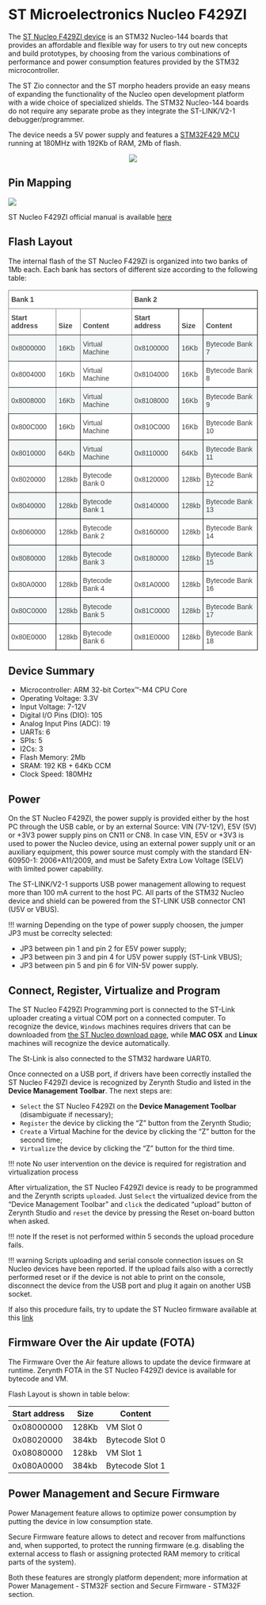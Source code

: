 # ST Microelectronics Nucleo F429ZI

The [ST Nucleo F429ZI device](http://www.st.com/en/evaluation-tools/nucleo-f429zi.html) is an STM32 Nucleo-144 boards that provides an affordable and flexible way for users to try out new concepts and build prototypes, by choosing from the various combinations of performance and power consumption features provided by the STM32 microcontroller.

The ST Zio connector and the ST morpho headers provide an easy means of expanding the functionality of the Nucleo open development platform with a wide choice of specialized shields. The STM32 Nucleo-144 boards do not require any separate probe as they integrate the ST-LINK/V2-1 debugger/programmer.

The device needs a 5V power supply and features a [STM32F429 MCU](http://www.st.com/content/ccc/resource/technical/document/datasheet/03/b4/b2/36/4c/72/49/29/DM00071990.pdf/files/DM00071990.pdf/jcr:content/translations/en.DM00071990.pdf) running at 180MHz with 192Kb of RAM, 2Mb of flash.

<p style="text-align:center;"><img src="https://github.com/zerynth/docs/blob/test/docs/reference/boards/st_nucleof429zi/docs/img/st_nucleof429zi.png?raw=true"></p>

## Pin Mapping

![](https://github.com/zerynth/docs/blob/test/docs/reference/boards/st_nucleof429zi/docs/img/st_nucleof429zi_pin_io.jpg?raw=true)

ST Nucleo F429ZI official manual is available [here](http://www.st.com/content/ccc/resource/technical/document/data_brief/group0/7b/df/1d/e9/64/55/43/8d/DM00247910/files/DM00247910.pdf/jcr:content/translations/en.DM00247910.pdf)

## Flash Layout

The internal flash of the ST Nucleo F429ZI is organized into two banks of 1Mb each. Each bank has sectors of different size according to the following table:

<style type="text/css">
.tg  {border-collapse:collapse;border-spacing:0;}
.tg td{border-color:black;border-style:solid;border-width:1px;font-family:Arial, sans-serif;font-size:14px;
  overflow:hidden;padding:10px 5px;word-break:normal;}
.tg th{border-color:black;border-style:solid;border-width:1px;font-family:Arial, sans-serif;font-size:14px;
  font-weight:normal;overflow:hidden;padding:10px 5px;word-break:normal;}
.tg .tg-wh69{background-color:#F3F6F6;color:#404040;text-align:left;vertical-align:middle}
.tg .tg-htbt{background-color:#FFF;border-color:inherit;color:#404040;text-align:left;vertical-align:middle}
.tg .tg-vfhj{background-color:#FFF;color:#404040;font-weight:bold;text-align:left;vertical-align:bottom}
.tg .tg-zatc{background-color:#FFF;border-color:inherit;color:#404040;font-weight:bold;text-align:left;vertical-align:bottom}
.tg .tg-5ncm{background-color:#F3F6F6;border-color:inherit;color:#404040;text-align:left;vertical-align:middle}
.tg .tg-3me6{background-color:#FFF;color:#404040;text-align:left;vertical-align:middle}
</style>
<table class="tg">
<thead>
  <tr>
    <th class="tg-zatc" colspan="3"><span style="font-weight:bold">Bank 1</span></th>
    <th class="tg-vfhj" colspan="3"><span style="font-weight:bold">Bank 2</span></th>
  </tr>
</thead>
<tbody>
  <tr>
    <td class="tg-zatc"><span style="font-weight:bold">Start address</span></td>
    <td class="tg-zatc"><span style="font-weight:bold">Size</span></td>
    <td class="tg-zatc"><span style="font-weight:bold">Content</span></td>
    <td class="tg-vfhj"><span style="font-weight:bold">Start address</span></td>
    <td class="tg-vfhj"><span style="font-weight:bold">Size</span></td>
    <td class="tg-vfhj"><span style="font-weight:bold">Content</span></td>
  </tr>
  <tr>
    <td class="tg-5ncm"><span style="background-color:#F3F6F6">0x8000000</span></td>
    <td class="tg-5ncm"><span style="background-color:#F3F6F6">16Kb</span></td>
    <td class="tg-5ncm"><span style="background-color:#F3F6F6">Virtual Machine</span></td>
    <td class="tg-wh69"><span style="background-color:#F3F6F6">0x8100000</span></td>
    <td class="tg-wh69"><span style="background-color:#F3F6F6">16Kb</span></td>
    <td class="tg-wh69"><span style="background-color:#F3F6F6">Bytecode Bank 7</span></td>
  </tr>
  <tr>
    <td class="tg-htbt"><span style="background-color:transparent">0x8004000</span></td>
    <td class="tg-htbt"><span style="background-color:transparent">16Kb</span></td>
    <td class="tg-htbt"><span style="background-color:transparent">Virtual Machine</span></td>
    <td class="tg-3me6"><span style="background-color:transparent">0x8104000</span></td>
    <td class="tg-3me6"><span style="background-color:transparent">16Kb</span></td>
    <td class="tg-3me6"><span style="background-color:transparent">Bytecode Bank 8</span></td>
  </tr>
  <tr>
    <td class="tg-5ncm"><span style="background-color:#F3F6F6">0x8008000</span></td>
    <td class="tg-5ncm"><span style="background-color:#F3F6F6">16Kb</span></td>
    <td class="tg-5ncm"><span style="background-color:#F3F6F6">Virtual Machine</span></td>
    <td class="tg-wh69"><span style="background-color:#F3F6F6">0x8108000</span></td>
    <td class="tg-wh69"><span style="background-color:#F3F6F6">16Kb</span></td>
    <td class="tg-wh69"><span style="background-color:#F3F6F6">Bytecode Bank 9</span></td>
  </tr>
  <tr>
    <td class="tg-3me6"><span style="background-color:transparent">0x800C000</span></td>
    <td class="tg-3me6"><span style="background-color:transparent">16Kb</span></td>
    <td class="tg-3me6"><span style="background-color:transparent">Virtual Machine</span></td>
    <td class="tg-3me6"><span style="background-color:transparent">0x810C000</span></td>
    <td class="tg-3me6"><span style="background-color:transparent">16Kb</span></td>
    <td class="tg-3me6"><span style="background-color:transparent">Bytecode Bank 10</span></td>
  </tr>
  <tr>
    <td class="tg-wh69"><span style="background-color:#F3F6F6">0x8010000</span></td>
    <td class="tg-wh69"><span style="background-color:#F3F6F6">64Kb</span></td>
    <td class="tg-wh69"><span style="background-color:#F3F6F6">Virtual Machine</span></td>
    <td class="tg-wh69"><span style="background-color:#F3F6F6">0x8110000</span></td>
    <td class="tg-wh69"><span style="background-color:#F3F6F6">64Kb</span></td>
    <td class="tg-wh69"><span style="background-color:#F3F6F6">Bytecode Bank 11</span></td>
  </tr>
  <tr>
    <td class="tg-3me6"><span style="background-color:transparent">0x8020000</span></td>
    <td class="tg-3me6"><span style="background-color:transparent">128kb</span></td>
    <td class="tg-3me6"><span style="background-color:transparent">Bytecode Bank 0</span></td>
    <td class="tg-3me6"><span style="background-color:transparent">0x8120000</span></td>
    <td class="tg-3me6"><span style="background-color:transparent">128kb</span></td>
    <td class="tg-3me6"><span style="background-color:transparent">Bytecode Bank 12</span></td>
  </tr>
  <tr>
    <td class="tg-wh69"><span style="background-color:#F3F6F6">0x8040000</span></td>
    <td class="tg-wh69"><span style="background-color:#F3F6F6">128kb</span></td>
    <td class="tg-wh69"><span style="background-color:#F3F6F6">Bytecode Bank 1</span></td>
    <td class="tg-wh69"><span style="background-color:#F3F6F6">0x8140000</span></td>
    <td class="tg-wh69"><span style="background-color:#F3F6F6">128kb</span></td>
    <td class="tg-wh69"><span style="background-color:#F3F6F6">Bytecode Bank 13</span></td>
  </tr>
  <tr>
    <td class="tg-3me6"><span style="background-color:transparent">0x8060000</span></td>
    <td class="tg-3me6"><span style="background-color:transparent">128kb</span></td>
    <td class="tg-3me6"><span style="background-color:transparent">Bytecode Bank 2</span></td>
    <td class="tg-3me6"><span style="background-color:transparent">0x8160000</span></td>
    <td class="tg-3me6"><span style="background-color:transparent">128kb</span></td>
    <td class="tg-3me6"><span style="background-color:transparent">Bytecode Bank 14</span></td>
  </tr>
  <tr>
    <td class="tg-wh69"><span style="background-color:#F3F6F6">0x8080000</span></td>
    <td class="tg-wh69"><span style="background-color:#F3F6F6">128kb</span></td>
    <td class="tg-wh69"><span style="background-color:#F3F6F6">Bytecode Bank 3</span></td>
    <td class="tg-wh69"><span style="background-color:#F3F6F6">0x8180000</span></td>
    <td class="tg-wh69"><span style="background-color:#F3F6F6">128kb</span></td>
    <td class="tg-wh69"><span style="background-color:#F3F6F6">Bytecode Bank 15</span></td>
  </tr>
  <tr>
    <td class="tg-3me6"><span style="background-color:transparent">0x80A0000</span></td>
    <td class="tg-3me6"><span style="background-color:transparent">128kb</span></td>
    <td class="tg-3me6"><span style="background-color:transparent">Bytecode Bank 4</span></td>
    <td class="tg-3me6"><span style="background-color:transparent">0x81A0000</span></td>
    <td class="tg-3me6"><span style="background-color:transparent">128kb</span></td>
    <td class="tg-3me6"><span style="background-color:transparent">Bytecode Bank 16</span></td>
  </tr>
  <tr>
    <td class="tg-wh69"><span style="background-color:#F3F6F6">0x80C0000</span></td>
    <td class="tg-wh69"><span style="background-color:#F3F6F6">128kb</span></td>
    <td class="tg-wh69"><span style="background-color:#F3F6F6">Bytecode Bank 5</span></td>
    <td class="tg-wh69"><span style="background-color:#F3F6F6">0x81C0000</span></td>
    <td class="tg-wh69"><span style="background-color:#F3F6F6">128kb</span></td>
    <td class="tg-wh69"><span style="background-color:#F3F6F6">Bytecode Bank 17</span></td>
  </tr>
  <tr>
    <td class="tg-3me6"><span style="background-color:transparent">0x80E0000</span></td>
    <td class="tg-3me6"><span style="background-color:transparent">128kb</span></td>
    <td class="tg-3me6"><span style="background-color:transparent">Bytecode Bank 6</span></td>
    <td class="tg-3me6"><span style="background-color:transparent">0x81E0000</span></td>
    <td class="tg-3me6"><span style="background-color:transparent">128kb</span></td>
    <td class="tg-3me6"><span style="background-color:transparent">Bytecode Bank 18</span></td>
  </tr>
</tbody>
</table>

## Device Summary


* Microcontroller: ARM 32-bit Cortex™-M4 CPU Core
* Operating Voltage: 3.3V
* Input Voltage: 7-12V
* Digital I/O Pins (DIO): 105
* Analog Input Pins (ADC): 19
* UARTs: 6
* SPIs: 5
* I2Cs: 3
* Flash Memory: 2Mb
* SRAM: 192 KB + 64Kb CCM
* Clock Speed: 180MHz

## Power

On the ST Nucleo F429ZI, the power supply is provided either by the host PC through the USB cable, or by an external Source: VIN (7V-12V), E5V (5V) or +3V3 power supply pins on CN11 or CN8. In case VIN, E5V or +3V3 is used to power the Nucleo device, using an external power supply unit or an auxiliary equipment, this power source must comply with the standard EN-60950-1: 2006+A11/2009, and must be Safety Extra Low Voltage (SELV) with limited power capability.

The ST-LINK/V2-1 supports USB power management allowing to request more than 100 mA current to the host PC. All parts of the STM32 Nucleo device and shield can be powered from the ST-LINK USB connector CN1 (U5V or VBUS).

!!! warning
	Depending on the type of power supply choosen, the jumper JP3 must be correclty selected:


* JP3 between pin 1 and pin 2 for E5V power supply;
* JP3 between pin 3 and pin 4 for U5V power supply (ST-Link VBUS);
* JP3 between pin 5 and pin 6 for VIN-5V power supply.

## Connect, Register, Virtualize and Program

The ST Nucleo F429ZI Programming port is connected to the ST-Link uploader creating a virtual COM port on a connected computer. To recognize the device, ```Windows``` machines requires drivers that can be downloaded from [the ST Nucleo download page](http://www.st.com/content/st_com/en/products/development-tools/software-development-tools/stm32-software-development-tools/stm32-utilities/stsw-link009.html), while **MAC OSX** and **Linux** machines will recognize the device automatically.

The St-Link is also connected to the STM32 hardware UART0.

Once connected on a USB port, if drivers have been correctly installed the ST Nucleo F429ZI device is recognized by Zerynth Studio and listed in the **Device Management Toolbar**. The next steps are:

* ```Select``` the ST Nucleo F429ZI on the **Device Management Toolbar** (disambiguate if necessary);
* ```Register``` the device by clicking the “Z” button from the Zerynth Studio;
* ```Create``` a Virtual Machine for the device by clicking the “Z” button for the second time;
* ```Virtualize``` the device by clicking the “Z” button for the third time.

!!! note
	No user intervention on the device is required for registration and virtualization process

After virtualization, the ST Nucleo F429ZI device is ready to be programmed and the  Zerynth scripts ```uploaded```. Just ```Select``` the virtualized device from the “Device Management Toolbar” and ```click``` the dedicated “upload” button of Zerynth Studio and ```reset``` the device by pressing the Reset on-board button when asked.

!!! note
	If the reset is not performed within 5 seconds the upload procedure fails.

!!! warning
	Scripts uploading and serial console connection issues on St Nucleo devices have been reported. If the upload fails also with a correctly performed reset or if the device is not able to print on the console, disconnect the device from the USB port and plug it again on another USB socket.

If also this procedure fails, try to update the ST Nucleo firmware available at this [link](https://developer.mbed.org/teams/ST/wiki/Nucleo-Firmware)

## Firmware Over the Air update (FOTA)

The Firmware Over the Air feature allows to update the device firmware at runtime. Zerynth FOTA in the ST Nucleo F429ZI device is available for bytecode and VM.

Flash Layout is shown in table below:

| Start address | Size  | Content         |
|---------------|-------|-----------------|
| 0x08000000    | 128Kb | VM Slot 0       |
| 0x08020000    | 384kb | Bytecode Slot 0 |
| 0x08080000    | 128kb | VM Slot 1       |
| 0x080A0000    | 384kb | Bytecode Slot 1 |

## Power Management and Secure Firmware

Power Management feature allows to optimize power consumption by putting the device in low consumption state.

Secure Firmware feature allows to detect and recover from malfunctions and, when supported, to protect the running firmware (e.g. disabling the external access to flash or assigning protected RAM memory to critical parts of the system).

Both these features are strongly platform dependent; more information at Power Management - STM32F section and Secure Firmware - STM32F section.
<!--stackedit_data:
eyJoaXN0b3J5IjpbLTEwMTA1NDU3MjcsLTg1MzU0Mjg1Nl19
-->
